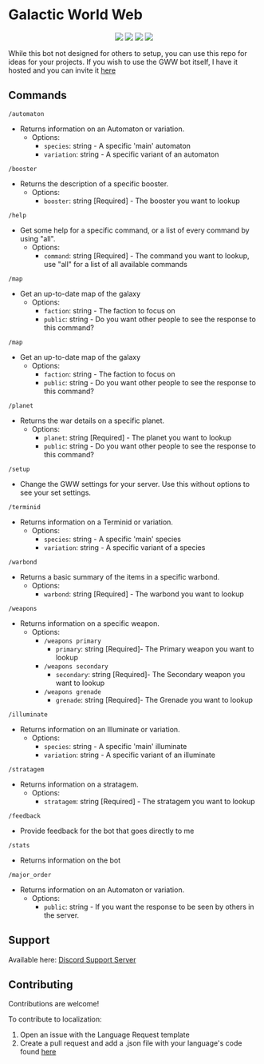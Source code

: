 # Galactic World Web
<p align="center">
    <a href="https://github.com/Stonemercy/Galactic-Wide-Web/commits/main"><img src="https://img.shields.io/github/last-commit/Stonemercy/Galactic-Wide-Web"></a>
    <a href="https://github.com/Stonemercy/Galactic-Wide-Web"><img src="https://img.shields.io/github/languages/code-size/Stonemercy/Galactic-Wide-Web"></a>
    <a href="https://github.com/psf/black"><img src="https://img.shields.io/badge/code%20style-black-000000.svg"></a>
	<a href="https://ko-fi.com/Z8Z6WR2CS"><img src="https://ko-fi.com/img/githubbutton_sm.svg"></a>
</p>

While this bot not designed for others to setup, you can use this repo for ideas for your projects.
If you wish to use the GWW bot itself, I have it hosted and you can invite it [here](hhttps://discord.com/application-directory/1212535586972369008)

## Commands
`/automaton`
- Returns information on an Automaton or variation.
  - Options:
    - `species`: string <Optional> - A specific 'main' automaton
    - `variation`: string <Optional> - A specific variant of an automaton

`/booster`
- Returns the description of a specific booster.
  - Options:
    - `booster`: string [Required] - The booster you want to lookup

`/help`
- Get some help for a specific command, or a list of every command by using "all".
  - Options:
    - `command`: string [Required] - The command you want to lookup, use "all" for a list of all available commands

`/map`
- Get an up-to-date map of the galaxy
  - Options:
    - `faction`: string <Optional> - The faction to focus on
    - `public`: string <Optional> - Do you want other people to see the response to this command?

`/map`
- Get an up-to-date map of the galaxy
  - Options:
    - `faction`: string <Optional> - The faction to focus on
    - `public`: string <Optional> - Do you want other people to see the response to this command?

`/planet`
- Returns the war details on a specific planet.
  - Options:
    - `planet`: string [Required] - The planet you want to lookup
    - `public`: string <Optional> - Do you want other people to see the response to this command?

`/setup`
- Change the GWW settings for your server. Use this without options to see your set settings.

`/terminid`
- Returns information on a Terminid or variation.
  - Options:
    - `species`: string <Optional> - A specific 'main' species
    - `variation`: string <Optional> - A specific variant of a species

`/warbond`
- Returns a basic summary of the items in a specific warbond.
  - Options:
    - `warbond`: string [Required] - The warbond you want to lookup

`/weapons`
- Returns information on a specific weapon.
  - Options:
    - `/weapons primary`
      - `primary`: string [Required]- The Primary weapon you want to lookup
    - `/weapons secondary`
      - `secondary`: string [Required]- The Secondary weapon you want to lookup
    - `/weapons grenade`
      - `grenade`: string [Required]- The Grenade you want to lookup

`/illuminate`
- Returns information on an Illuminate or variation.
  - Options:
    - `species`: string <Optional> - A specific 'main' illuminate
    - `variation`: string <Optional> - A specific variant of an illuminate

`/stratagem`
- Returns information on a stratagem.
  - Options:
    - `stratagem`: string [Required] - The stratagem you want to lookup

`/feedback`
- Provide feedback for the bot that goes directly to me

`/stats`
- Returns information on the bot

`/major_order`
- Returns information on an Automaton or variation.
  - Options:
    - `public`: string <Optional> - If you want the response to be seen by others in the server.

## Support
Available here: [Discord Support Server](https://discord.gg/Z8Ae5H5DjZ)

## Contributing
Contributions are welcome!

To contribute to localization:
1. Open an issue with the Language Request template
2. Create a pull request and add a .json file with your language's code found [here](https://github.com/Stonemercy/Galactic-Wide-Web/blob/d28d96b81c43655ed7be0c07e118f4752ba11acf/data/lists.py#L521)
